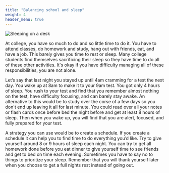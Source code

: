 ```yaml
---
title: "Balancing school and sleep"
weight: 4
header_menu: true
---
```


![Sleeping on a desk](images/sleep-desk.jpeg)

At college, you have so much to do and so little time to do it. You have to attend classes, do homework and study, hang out with friends, eat, and have a job. This barely gives you time to rest or sleep. Many college students find themselves sacrificing their sleep so they have time to do all of these other activities. It's okay if you have difficulty managing all of these responsibilities, you are not alone. 

Let’s say that last night you stayed up until 4am cramming for a test the next day. You wake up at 8am to make it to your 9am test. You got only 4 hours of sleep. You rush to your test and find that you remember almost nothing on the test, have difficulty focusing, and can barely stay awake. An alternative to this would be to study over the corse of a few days so you don't end up leaving it all for last minute. You could read over all your notes or flash cards once before bed the night before and get at least 8 hours of sleep. Then when you wake up, you will find that you are alert, focused, and fully prepared for your test. 

A strategy you can use would be to create a schedule. If you create a schedule it can help you to find time to do everything you’d like. Try to give yourself around 8 or 9 hours of sleep each night. You can try to get all homework done before you eat dinner to give yourself time to see friends and get to bed on time each evening. Sometimes you have to say no to things to prioritize your sleep. Remember that you will thank yourself later when you choose to get a full nights rest instead of going out. 
